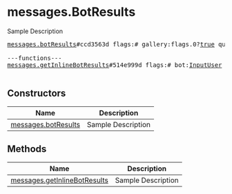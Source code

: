 # messages.BotResults

Sample Description

<pre>
<a href="../constructor/messages.botResults.md">messages.botResults</a>#ccd3563d flags:# gallery:flags.0?<a href="../type/true.md">true</a> query_id:<a href="../type/long.md">long</a> next_offset:flags.1?<a href="../type/string.md">string</a> switch_pm:flags.2?<a href="../type/InlineBotSwitchPM.md">InlineBotSwitchPM</a> results:Vector&lt;<a href="../type/BotInlineResult.md">BotInlineResult</a>&gt; cache_time:<a href="../type/int.md">int</a> = <a href="../type/messages.BotResults.md">messages.BotResults</a>;

---functions---
<a href="../method/messages.getInlineBotResults.md">messages.getInlineBotResults</a>#514e999d flags:# bot:<a href="../type/InputUser.md">InputUser</a> peer:<a href="../type/InputPeer.md">InputPeer</a> geo_point:flags.0?<a href="../type/InputGeoPoint.md">InputGeoPoint</a> query:<a href="../type/string.md">string</a> offset:<a href="../type/string.md">string</a> = <a href="../type/messages.BotResults.md">messages.BotResults</a>;

</pre>

## Constructors

| Name | Description |
|------|-------------|
| [messages.botResults](../constructor/messages.botResults.md) | Sample Description |

## Methods

| Name | Description |
|------|-------------|
| [messages.getInlineBotResults](../method/messages.getInlineBotResults.md) | Sample Description |
